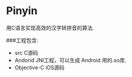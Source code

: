 # Pinyin

用C语言实现高效的汉字转拼音的算法.

###工程包含:
* src C源码
* Andorid JNI工程，可以生成 Android 用的.so库.
* Objective-C iOS源码
